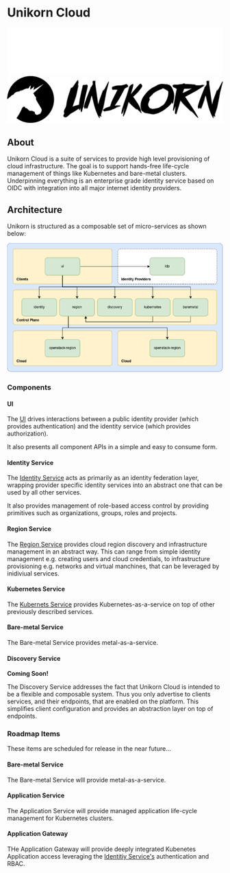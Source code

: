 # Unikorn Cloud

![Unikorn Logo](https://raw.githubusercontent.com/unikorn-cloud/assets/main/images/logos/light-on-dark/logo.svg#gh-dark-mode-only)
![Unikorn Logo](https://raw.githubusercontent.com/unikorn-cloud/assets/main/images/logos/dark-on-light/logo.svg#gh-light-mode-only)

## About

Unikorn Cloud is a suite of services to provide high level provisioning of cloud infrastructure.
The goal is to support hands-free life-cycle management of things like Kubernetes and bare-metal clusters.
Underpinning everything is an enterprise grade identity service based on OIDC with integration into all major internet identity providers.

## Architecture

Unikorn is structured as a composable set of micro-services as shown below:

![Unikorn Architecture](./architecture.png)

### Components

#### UI

The [UI](https://github.com/unikorn-cloud/ui) drives interactions between a public identity provider (which provides authentication) and the identity service (which provides authorization).

It also presents all component APIs in a simple and easy to consume form.

#### Identity Service

The [Identity Service](https://github.com/unikorn-cloud/identity) acts as primarily as an identity federation layer, wrapping provider specific identity services into an abstract one that can be used by all other services.

It also provides management of role-based access control by providing primitives such as organizations, groups, roles and projects.

#### Region Service

The [Region Service](https://github.com/unikorn-cloud/region) provides cloud region discovery and infrastructure management in an abstract way.
This can range from simple identity management e.g. creating users and cloud credentials, to infrastructure provisioning e.g. networks and virtual manchines, that can be leveraged by inidiviual services.

#### Kubernetes Service

The [Kubernets Service](https://github.com/unikorn-cloud/kubernetes) provides Kubernetes-as-a-service on top of other previously described services.

#### Bare-metal Service

The Bare-metal Service provides metal-as-a-service.

#### Discovery Service

**Coming Soon!**

The Discovery Service addresses the fact that Unikorn Cloud is intended to be a flexible and composable system.
Thus you only advertise to clients services, and their endpoints, that are enabled on the platform.
This simplifies client configuration and provides an abstraction layer on top of endpoints.

### Roadmap Items

These items are scheduled for release in the near future...

#### Bare-metal Service

The Bare-metal Service wlll provide metal-as-a-service.

#### Application Service

The Application Service will provide managed application life-cycle management for Kubernetes clusters.

#### Application Gateway

THe Application Gateway will provide deeply integrated Kubenetes Application access leveraging the [Identitiy Service's](https://github.com/unikorn-cloud/identity) authentication and RBAC.
